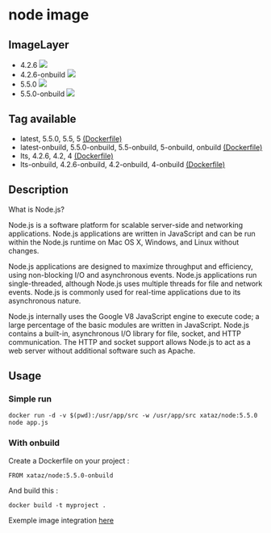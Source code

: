 # node image

## ImageLayer
* 4.2.6 [![](https://badge.imagelayers.io/xataz/node:4.svg)](https://imagelayers.io/?images=xataz/node:4 'Get your own badge on imagelayers.io')
* 4.2.6-onbuild [![](https://badge.imagelayers.io/xataz/node:4-onbuild.svg)](https://imagelayers.io/?images=xataz/node:4-onbuild 'Get your own badge on imagelayers.io')
* 5.5.0 [![](https://badge.imagelayers.io/xataz/node:5.svg)](https://imagelayers.io/?images=xataz/node:5 'Get your own badge on imagelayers.io')
* 5.5.0-onbuild [![](https://badge.imagelayers.io/xataz/node:5-onbuild.svg)](https://imagelayers.io/?images=xataz/node:5-onbuild 'Get your own badge on imagelayers.io')

## Tag available
* latest, 5.5.0, 5.5, 5 [(Dockerfile)](https://github.com/xataz/dockerfiles/blob/master/node/5.5.0/Dockerfile)
* latest-onbuild, 5.5.0-onbuild, 5.5-onbuild, 5-onbuild, onbuild [(Dockerfile)](https://github.com/xataz/dockerfiles/blob/master/node/5.5.0-onbuild/Dockerfile)
* lts, 4.2.6, 4.2, 4 [(Dockerfile)](https://github.com/xataz/dockerfiles/blob/master/node/4.2.6/Dockerfile)
* lts-onbuild, 4.2.6-onbuild, 4.2-onbuild, 4-onbuild [(Dockerfile)](https://github.com/xataz/dockerfiles/blob/master/node/4.2.6-onbuild/Dockerfile)

## Description
What is Node.js?

Node.js is a software platform for scalable server-side and networking applications. Node.js applications are written in JavaScript and can be run within the Node.js runtime on Mac OS X, Windows, and Linux without changes.

Node.js applications are designed to maximize throughput and efficiency, using non-blocking I/O and asynchronous events. Node.js applications run single-threaded, although Node.js uses multiple threads for file and network events. Node.js is commonly used for real-time applications due to its asynchronous nature.

Node.js internally uses the Google V8 JavaScript engine to execute code; a large percentage of the basic modules are written in JavaScript. Node.js contains a built-in, asynchronous I/O library for file, socket, and HTTP communication. The HTTP and socket support allows Node.js to act as a web server without additional software such as Apache.

## Usage
### Simple run
```
docker run -d -v $(pwd):/usr/app/src -w /usr/app/src xataz/node:5.5.0 node app.js
```

### With onbuild
Create a Dockerfile on your project :
```
FROM xataz/node:5.5.0-onbuild

```

And build this :
```
docker build -t myproject .
```

Exemple image integration [here](https://github.com/mondediefr/mondedie-chat/blob/master/Dockerfile)
